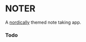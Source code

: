 # NOTER
A [nordically](https://github.com/arcticicestudio/nord) themed note taking app.



### Todo
